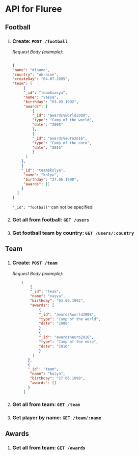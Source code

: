 # API for Fluree
## Football

1)  ### Create: `POST /football`
    _Request Body (example):_

       ```json
           
      {
    "name": "dinamo",
    "country": "ukraine",
    "createDay": "04.07.2005",
    "team": [
            {
            "_id": "team$vasya",
            "name": "vasya",
            "birthday": "03.09.1992",
            "awards": [
                {
                "_id": "awards%world2008",
                "type": "Camp of the world",
                "date": "2008"
                },
                {
                "_id": "awards%euro2016",
                "type": "Camp of the euro",
                "date": "2016"
                }
             ]  
           },
           {
           "_id": "team$kolya",
            "name": "kolya",
            "birthday": "27.06.1990",
            "awards": []
           } 
         ]
      }
      ```

    ```"_id": "football"``` can not be specified

2) ### Get all from football: `GET /users`


3) ### Get football team by country: `GET /users/:country`


## Team
1) ### Create: `POST /team`

   _Request Body (example):_

    ```json
        [
            {
            "_id": "team",
            "name": "vasya",
            "birthday": "03.09.1992",
            "awards": [
                {
                "_id": "awards%world2008",
                "type": "Camp of the world",
                "date": "2008"
                },
                {
                "_id": "awards%euro2016",
                "type": "Camp of the euro",
                "date": "2016"
                }
             ]  
           },
           {
           "_id": "team",
            "name": "kolya",
            "birthday": "27.06.1990",
            "awards": []
           } 
         ]
    ```

2) ### Get all from team: `GET /team`


3) ### Get player by name: `GET /team/:name`

## Awards

1) ### Get all from team: `GET /awards`


